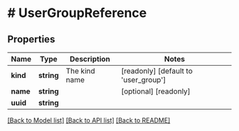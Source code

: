 # # UserGroupReference

## Properties

Name | Type | Description | Notes
------------ | ------------- | ------------- | -------------
**kind** | **string** | The kind name | [readonly] [default to 'user_group']
**name** | **string** |  | [optional] [readonly]
**uuid** | **string** |  |

[[Back to Model list]](../../README.md#models) [[Back to API list]](../../README.md#endpoints) [[Back to README]](../../README.md)
